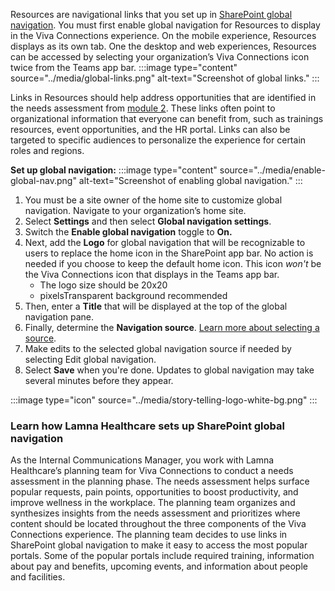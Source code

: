 Resources are navigational links that you set up in [SharePoint global
navigation](/viva/connections/sharepoint-app-bar).
You must first enable global navigation for Resources to display in the
Viva Connections experience. On the mobile experience, Resources
displays as its own tab. One the desktop and web experiences, Resources
can be accessed by selecting your organization’s Viva Connections icon
twice from the Teams app bar.
:::image type="content" source="../media/global-links.png" alt-text="Screenshot of global links." :::

Links in Resources should help address opportunities that are identified in the
needs assessment from [module 2](/training/modules/viva-connections-plan). These links often point to
organizational information that everyone can benefit from, such as
trainings resources, event opportunities, and the HR portal. Links can
also be targeted to specific audiences to personalize the experience for
certain roles and regions.

**Set up global navigation:**
:::image type="content" source="../media/enable-global-nav.png" alt-text="Screenshot of enabling global navigation." :::

1. You must be a site owner of the home site to customize global
navigation. Navigate to your organization’s home site.
2. Select
**Settings** and then select **Global navigation settings**.
3. Switch the
**Enable global navigation** toggle to **On.**
4. Next, add the **Logo** for
global navigation that will be recognizable to users to replace the home
icon in the SharePoint app bar. No action is needed if you choose to
keep the default home icon. This icon *won't* be the Viva Connections
icon that displays in the Teams app bar.
    - The logo size should be 20x20
    - pixelsTransparent background recommended
5. Then, enter a **Title** that
will be displayed at the top of the global navigation pane.
6. Finally,
determine the **Navigation source**. [Learn more about selecting a
source](/viva/connections/sharepoint-app-bar#determine-the-global-navigation-source-depending-on-your-home-sites-configuration).
7. Make
edits to the selected global navigation source if needed by selecting
Edit global navigation.
8. Select **Save** when you're done. Updates to
global navigation may take several minutes before they
appear.

:::image type="icon" source="../media/story-telling-logo-white-bg.png"  :::

### Learn how Lamna Healthcare sets up SharePoint global navigation

As the Internal Communications Manager, you work with Lamna
Healthcare’s planning team for Viva Connections to conduct a needs
assessment in the planning phase. The needs assessment helps surface
popular requests, pain points, opportunities to boost productivity, and
improve wellness in the workplace. The planning team organizes and
synthesizes insights from the needs assessment and prioritizes where
content should be located throughout the three components of the Viva
Connections experience. The planning team decides to use links in
SharePoint global navigation to make it easy to access the most popular
portals. Some of the popular portals include required training, information about pay and benefits, upcoming events, and information about people and
facilities.
